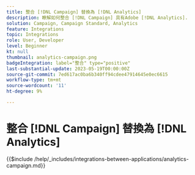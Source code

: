 ```yaml
---
title: 整合 [!DNL Campaign] 替換為 [!DNL Analytics]
description: 瞭解如何整合 [!DNL Campaign] 具有Adobe [!DNL Analytics].
solution: Campaign, Campaign Standard, Analytics
feature: Integrations
topic: Integrations
role: User, Developer
level: Beginner
kt: null
thumbnail: analytics-campaign.png
badgeIntegration: label="整合" type="positive"
last-substantial-update: 2023-05-19T00:00:00Z
source-git-commit: 7ed617ac0ba6b340ff94cdee47914645e0ec6615
workflow-type: tm+mt
source-wordcount: '11'
ht-degree: 9%

---
```



# 整合 [!DNL Campaign] 替換為 [!DNL Analytics]

{{$include /help/_includes/integrations-between-applications/analytics-campaign.md}}
